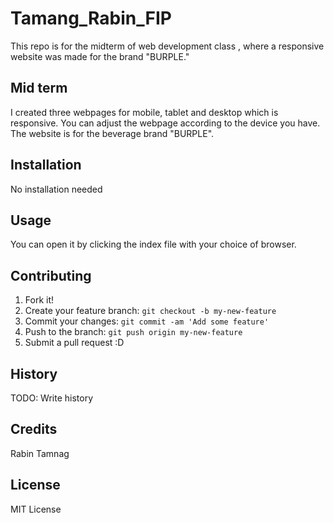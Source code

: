 # Tamang_Rabin_FIP
This repo is for the midterm of web development class , where a responsive website was made for the brand "BURPLE."

## Mid term
I created three webpages for mobile, tablet and desktop which is responsive. You can adjust the webpage according to the device you have. The website is for the beverage brand "BURPLE". 

## Installation  
No installation needed  

## Usage  
You can open it by clicking the index file with your choice of browser.  

## Contributing  
1. Fork it!  
2. Create your feature branch: `git checkout -b my-new-feature`  
3. Commit your changes: `git commit -am 'Add some feature'`  
4. Push to the branch: `git push origin my-new-feature`  
5. Submit a pull request :D  

## History  
TODO: Write history  

## Credits  
Rabin Tamnag  

## License  
MIT License  